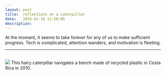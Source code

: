 ```yaml
---
layout: post
title:  reflections on a caterpillar
date:   2016-01-18 11:50:05
description: 
---
```

At the moment, it seems to take forever for any of us to make sufficient progress. Tech is complicated, attention wanders, and motivation is fleeting. 
<hr>
<br/>


<div class="img_row">
	<img class="col three" src="{{ site.baseurl }}/img/caterpillar.JPG”>
</div>
<div class="col three caption">
	This hairy caterpillar navigates a bench made of recycled plastic in Costa Rica in 2010. 
</div>
